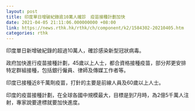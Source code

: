 ```yaml
---
layout: post
title: 印度單日增破紀錄逾10萬人確診　疫苗接種計劃加快
date: 2021-04-05 21:11:06.000000000 +08:00
link: https://news.rthk.hk/rthk/ch/component/k2/1584302-20210405.htm
categories: rthk
---
```


印度單日新增破紀錄的超過10萬人，確診感染新型冠狀病毒。

政府加快進行疫苗接種計劃，45歲以上人士，都合資格接種疫苗，部分邦更安排特定群組接種，包括銀行僱員、律師及傳媒工作者等。

印度已接種近8千萬劑疫苗，打針的主要是前線人員及60歲以上人士。

印度的疫苗接種計劃，在全球各國中規模最大，目標是到7月時，為2億5千萬人注射，專家說要達標就要加快進度。
